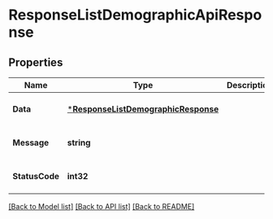 # ResponseListDemographicApiResponse

## Properties
Name | Type | Description | Notes
------------ | ------------- | ------------- | -------------
**Data** | [***ResponseListDemographicResponse**](response.ListDemographicResponse.md) |  | [optional] [default to null]
**Message** | **string** |  | [optional] [default to null]
**StatusCode** | **int32** |  | [optional] [default to null]

[[Back to Model list]](../README.md#documentation-for-models) [[Back to API list]](../README.md#documentation-for-api-endpoints) [[Back to README]](../README.md)


